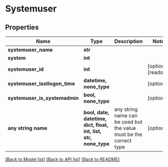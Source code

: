 # Systemuser


## Properties
Name | Type | Description | Notes
------------ | ------------- | ------------- | -------------
**systemuser_name** | **str** |  | 
**system** | **int** |  | 
**systemuser_id** | **int** |  | [optional] [readonly] 
**systemuser_lastlogon_time** | **datetime, none_type** |  | [optional] 
**systemuser_is_systemadmin** | **bool, none_type** |  | [optional] 
**any string name** | **bool, date, datetime, dict, float, int, list, str, none_type** | any string name can be used but the value must be the correct type | [optional]

[[Back to Model list]](../README.md#documentation-for-models) [[Back to API list]](../README.md#documentation-for-api-endpoints) [[Back to README]](../README.md)


